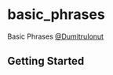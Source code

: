 # basic_phrases

Basic Phrases
[@DumitruIonut](https://github.com/DumitruIonut)

## Getting Started


